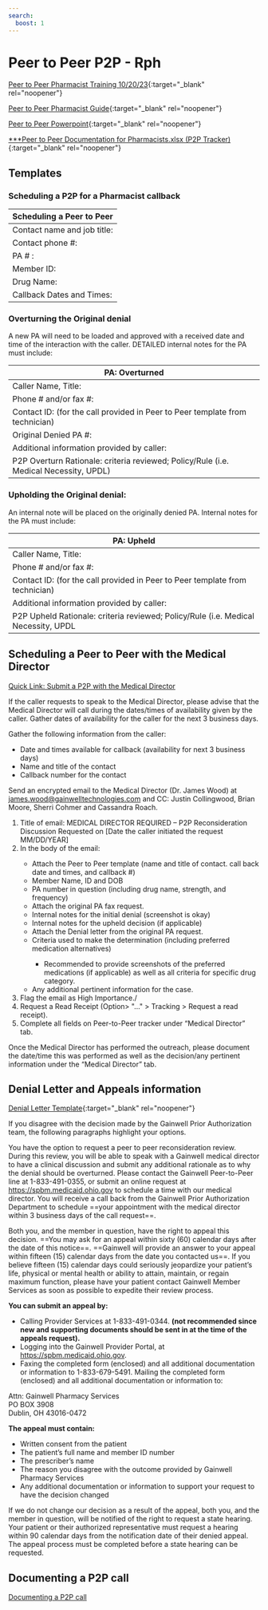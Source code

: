 ```yaml
---
search:
  boost: 1
---
```



# Peer to Peer P2P - Rph

[Peer to Peer Pharmacist Training 10/20/23](https://mygainwell-my.sharepoint.com.mcas.ms/personal/justin_collingwood_gainwelltechnologies_com/_layouts/15/stream.aspx?id=%2Fpersonal%2Fjustin%5Fcollingwood%5Fgainwelltechnologies%5Fcom%2FDocuments%2FRecordings%2FP2P%20Training%2D20231020%5F140158%2DMeeting%20Recording%2Emp4&referrer=Teams%2ETEAMS%2DELECTRON&referrerScenario=RecapOpenInStreamButton%2Eview%2Eview&ga=1){:target="_blank" rel="noopener"}

[Peer to Peer Pharmacist Guide](https://mygainwell-my.sharepoint.com/:w:/g/personal/christopher_nguyen_gainwelltechnologies_com/ESAmIxU2DitGrt88p3v8lbsBcs7BeYQGO1qmYyotQHRSHg?e=IMs3OK){:target="_blank" rel="noopener"}

[Peer to Peer Powerpoint](https://mygainwell-my.sharepoint.com/:p:/g/personal/christopher_nguyen_gainwelltechnologies_com/ESZ4zrSAY11HhMSkiCNJ71ABmN7ouBU3dbNWfB_TvSLLSg?e=l5panH){:target="_blank" rel="noopener"}

[***Peer to Peer Documentation for Pharmacists.xlsx (P2P Tracker)](https://mygainwell-my.sharepoint.com.mcas.ms/:x:/g/personal/cassandra_roach_gainwelltechnologies_com/EcsRkk-q51FPu86Nmtm0PVsBonWTGUBUpbS7z-38froWtw?e=vyeYZ8&CID=29C56ECA-4022-4F7E-9CE2-EE4BEA7B2FC4){:target="_blank" rel="noopener"}

## Templates

### Scheduling a P2P for a Pharmacist callback

| Scheduling a Peer to Peer |
| -------------- |
| Contact name and job title: |
|	Contact phone #: |
|	PA # : |
|	Member ID: |
|	Drug Name: |
|	Callback Dates and Times: |


### Overturning the Original denial
 
A new PA will need to be loaded and approved with a received date and time of the interaction with the caller. DETAILED internal notes for the PA must include:

| PA: Overturned |
| ---------|
|	Caller Name, Title: |
| Phone # and/or fax #: |
|	Contact ID: (for the call provided in Peer to Peer template from technician) |
| Original Denied PA #:  |
| Additional information provided by caller: |
| P2P Overturn Rationale: criteria reviewed; Policy/Rule (i.e. Medical Necessity, UPDL) |


### Upholding the Original denial:

An internal note will be placed on the originally denied PA. Internal notes for the PA must include: 

| PA: Upheld |
| ---------|
|	Caller Name, Title: |
| Phone # and/or fax #: |
|	Contact ID: (for the call provided in Peer to Peer template from technician) |
| Additional information provided by caller: |
|	P2P Upheld Rationale: criteria reviewed; Policy/Rule (i.e. Medical Necessity, UPDL|



## Scheduling a Peer to Peer with the Medical Director

<a href="mailto:james.wood@gainwelltechnologies.com?cc=cassandra.roach@gainwelltechnologies.com;justin.collingwood@gainwelltechnologies.com;brian.moore@gainwelltechnologies.com;sherri.cohmer@gainwelltechnologies.com&subject=MEDICAL DIRECTOR REQUIRED – P2P Reconsideration Discussion Requested on [Date the caller initiated the request MM/DD/YEAR]&body=Hello.%0D%0A%0D%0AA peer-to-peer consultation with the Medical Director has been requested.  Please see the following information:%0D%0A%0D%0A---------------------------%0D%0A%0D%0ACaller Name and title:%0D%0A%0D%0ACallback number for the contact:%0D%0A%0D%0ADate and times available for callback (availability for next 3 business days):%0D%0A%0D%0A---------------------------%0D%0A%0D%0AMember's Name:%0D%0A%0D%0ADate of Birth:%0D%0A%0D%0AMember ID #:%0D%0A%0D%0APA number in question:%0D%0A%0D%0ADrug name, strength, and frequency:%0D%0A%0D%0AAttach the original PA fax request:%0D%0A%0D%0AInitial denial rationale:%0D%0A%0D%0AUpheld decision rationale (if applicable):%0D%0A%0D%0AAttach the Denial letter from the original PA request:%0D%0A%0D%0ACriteria used to make the determination (including preferred medication alternatives):%0D%0A%0D%0AAny additional pertinent information for the case:%0D%0A%0D%0A---------------------------%0D%0A%0D%0AFlag the email as High Importance.%0D%0A%0D%0ARequest a Read Receipt (Option then ... then Tracking then Request a read receipt).%0D%0A%0D%0AEncrypt E-mail. ">Quick Link: Submit a P2P with the Medical Director</a>

If the caller requests to speak to the Medical Director, please advise that the Medical Director will call during the dates/times of availability given by the caller. Gather dates of availability for the caller for the next 3 business days. 

Gather the following information from the caller: 

-	Date and times available for callback (availability for next 3 business days)
-	Name and title of the contact
-	Callback number for the contact 

Send an encrypted email to the Medical Director (Dr. James Wood)  at james.wood@gainwelltechnologies.com  and CC: Justin Collingwood, Brian Moore, Sherri Cohmer and Cassandra Roach. 

<ol><li>Title of email: MEDICAL DIRECTOR REQUIRED – P2P Reconsideration Discussion Requested on [Date the caller initiated the request MM/DD/YEAR]</li><li>In the body of the email:</li><ul><li>Attach the Peer to Peer template (name and title of contact. call back date and times, and callback #)</li><li>Member Name, ID and DOB</li><li>PA number in question (including drug name, strength, and frequency)</li><li>Attach the original PA fax request.</li><li>Internal notes for the initial denial (screenshot is okay)</li><li>Internal notes for the upheld decision (if applicable)</li><li>Attach the Denial letter from the original PA request.</li><li>Criteria used to make the determination (including preferred medication alternatives)</li><ul><li>Recommended to provide screenshots of the preferred medications (if applicable) as well as all criteria for specific drug category.</li></ul><li>Any additional pertinent information for the case.</li></ul><li>Flag the email as High Importance./</li><li>Request a Read Receipt (Option> "..." > Tracking > Request a read receipt).</li><li>Complete all fields on Peer-to-Peer tracker under “Medical Director” tab.</li></ol>

Once the Medical Director has performed the outreach, please document the date/time this was performed as well as the decision/any pertinent information under the “Medical Director” tab.

## Denial Letter and Appeals information

[Denial Letter Template](https://mygainwell-my.sharepoint.com/:b:/g/personal/christopher_nguyen_gainwelltechnologies_com/EQJcnSBOextNrB1p59rxm4kBUt5-iDUybhyCDy-Q-fqDHg?e=h4CuNQ){:target="_blank" rel="noopener"}

If you disagree with the decision made by the Gainwell Prior Authorization team, the following 
paragraphs highlight your options.

You have the option to request a peer to peer reconsideration review. During this review, you 
will be able to speak with a Gainwell medical director to have a clinical discussion and submit 
any additional rationale as to why the denial should be overturned. Please contact the Gainwell 
Peer-to-Peer line at 1-833-491-0355, or submit an online request at 
https://spbm.medicaid.ohio.gov to schedule a time with our medical 
director. You will receive a call back from the Gainwell Prior Authorization Department to 
schedule ==your appointment with the medical director within 3 business days of the call request==.

Both you, and the member in question, have the right to appeal this decision. ==You may ask for 
an appeal within sixty (60) calendar days after the date of this notice==. ==Gainwell will provide an 
answer to your appeal within fifteen (15) calendar days from the date you contacted us==. If you 
believe fifteen (15) calendar days could seriously jeopardize your patient’s life, physical or 
mental health or ability to attain, maintain, or regain maximum function, please have your 
patient contact Gainwell Member Services as soon as possible to expedite their review 
process.


**You can submit an appeal by:**

- Calling Provider Services at 1-833-491-0344. **(not recommended since new and supporting documents should be sent in at the time of the appeals request).**
- Logging into the Gainwell Provider Portal, at https://spbm.medicaid.ohio.gov.
- Faxing the completed form (enclosed) and all additional documentation or information to 
1-833-679-5491.
  Mailing the completed form (enclosed) and all additional documentation or information 
to:

Attn: Gainwell Pharmacy Services</br>
PO BOX 3908</br>
Dublin, OH 43016-0472</br>


**The appeal must contain:**

- Written consent from the patient
- The patient’s full name and member ID number
- The prescriber’s name
- The reason you disagree with the outcome provided by Gainwell Pharmacy Services
- Any additional documentation or information to support your request to have the 
decision changed

If we do not change our decision as a result of the appeal, both you, and the member in 
question, will be notified of the right to request a state hearing. Your patient or their authorized 
representative must request a hearing within 90 calendar days from the notification date of 
their denied appeal. The appeal process must be completed before a state hearing can be 
requested.

## Documenting a P2P call

[Documenting a P2P call](https://special-spoon-f542dccd.pages.github.io/Pharmacist%20Reference%20Guide/Policy%20and%20Procedures/documentcall/?h=p2p#p2p_call_documentation)



